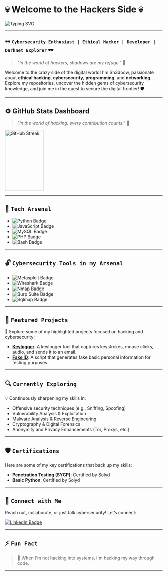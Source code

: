 # 💀 Welcome to the Hackers Side 💀

![Typing SVG](https://readme-typing-svg.herokuapp.com?font=monospace&color=00FF00&size=25&lines=Welcome+to+the+Cyber+World...;I+am+%5BSh3doow%5D;Cybersecurity+Enthusiast;Hacker+in+the+Shadows;Your+Digital+Security+Is+My+Mission)

---

### 🕶️ `Cybersecurity Enthusiast | Ethical Hacker | Developer | Darknet Explorer` 🕶️

> *"In the world of hackers, shadows are my refuge."* 🦇

Welcome to the crazy side of the digital world! I'm Sh3doow, passionate about **ethical hacking**, **cybersecurity**, **programming**, and **networking**. Explore my repositories, uncover the hidden gems of cybersecurity knowledge, and join me in the quest to secure the digital frontier! 🛡️

---

## ⚙️ GitHub Stats Dashboard

> _"In the world of hacking, every contribution counts."_ 👾

<div style="display: flex; justify-content: space-between; align-items: center; gap: 30px;">
  <img src="https://github-readme-streak-stats.herokuapp.com/?user=Sh3doow&theme=radical&hide_border=true&background=000000&ring=00FF00&fire=00FF00&currStreakLabel=00FF00" alt="GitHub Streak" width="49.5%" height="195px">
  <!--
  <img src="https://github-readme-stats.vercel.app/api?username=Sh3doow&show_icons=true&theme=radical&bg_color=000000&title_color=00FF00&icon_color=00FF00&text_color=FFFFFF&hide_border=true&include_all_commits=true&count_private=true" alt="GitHub Stats" width="49.5%" height="195px" /> -->
</div>

---

## 🔧 `Tech Arsenal`

- ![Python Badge](https://img.shields.io/badge/Python-%233776AB.svg?style=flat&logo=python&logoColor=white)
- ![JavaScript Badge](https://img.shields.io/badge/JavaScript-%23F7DF1E.svg?style=flat&logo=javascript&logoColor=black)
- ![MySQL Badge](https://img.shields.io/badge/MySQL-%234479A1.svg?style=flat&logo=mysql&logoColor=white)
- ![PHP Badge](https://img.shields.io/badge/PHP-%23777BB4.svg?style=flat&logo=php&logoColor=white)
- ![Bash Badge](https://img.shields.io/badge/Bash-%234EAA25.svg?style=flat&logo=gnu-bash&logoColor=white)

---

## 🔓 `Cybersecurity Tools in my Arsenal`

- ![Metasploit Badge](https://img.shields.io/badge/Metasploit-%23186F9E.svg?style=flat&logo=metasploit&logoColor=white)
- ![Wireshark Badge](https://img.shields.io/badge/Wireshark-%230167A9.svg?style=flat&logo=wireshark&logoColor=white)
- ![Nmap Badge](https://img.shields.io/badge/Nmap-%23D69F29.svg?style=flat&logo=nmap&logoColor=white)
- ![Burp Suite Badge](https://img.shields.io/badge/Burp_Suite-%23FF6F00.svg?style=flat&logo=burp-suite&logoColor=white)
- ![Sqlmap Badge](https://img.shields.io/badge/Sqlmap-%23AA0000.svg?style=flat&logo=sqlmap&logoColor=white)

---

## 🚀 `Featured Projects`

📂 Explore some of my highlighted projects focused on hacking and cybersecurity:

- **[Keylogger](https://github.com/Sh3doow/key-logger)**: A keylogger tool that captures keystrokes, mouse clicks, audio, and sends it to an email.
- **[Fake ID](https://github.com/Sh3doow/FakeID)**: A script that generates fake basic personal information for testing purposes.

---

## 🔍 `Currently Exploring`

💡 Continuously sharpening my skills in:
- Offensive security techniques (e.g., Sniffing, Spoofing)
- Vulnerability Analysis & Exploitation
- Malware Analysis & Reverse Engineering
- Cryptography & Digital Forensics
- Anonymity and Privacy Enhancements (Tor, Proxys, etc.)

---

## 🛡️ `Certifications`

Here are some of my key certifications that back up my skills:

- **Penetration Testing (SYCP)**: Certified by Solyd
- **Basic Python**: Certified by Solyd

---

## 📡 `Connect with Me`

Reach out, collaborate, or just talk cybersecurity! Let’s connect:

[![LinkedIn Badge](https://img.shields.io/badge/LinkedIn-%230077B5.svg?style=for-the-badge&logo=linkedin&logoColor=white)](https://linkedin.com/in/sh3doow)

---

## ⚡ `Fun Fact`

> 👾 When I'm not hacking into systems, I'm hacking my way through code.

---

